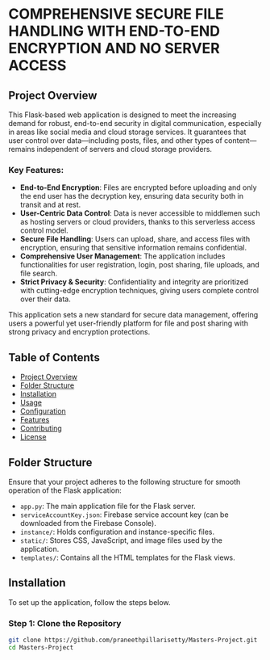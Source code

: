 # COMPREHENSIVE SECURE FILE HANDLING WITH END-TO-END ENCRYPTION AND NO SERVER ACCESS

## Project Overview

This Flask-based web application is designed to meet the increasing demand for robust, end-to-end security in digital communication, especially in areas like social media and cloud storage services. It guarantees that user control over data—including posts, files, and other types of content—remains independent of servers and cloud storage providers.

### Key Features:
- **End-to-End Encryption**: Files are encrypted before uploading and only the end user has the decryption key, ensuring data security both in transit and at rest.
- **User-Centric Data Control**: Data is never accessible to middlemen such as hosting servers or cloud providers, thanks to this serverless access control model.
- **Secure File Handling**: Users can upload, share, and access files with encryption, ensuring that sensitive information remains confidential.
- **Comprehensive User Management**: The application includes functionalities for user registration, login, post sharing, file uploads, and file search.
- **Strict Privacy & Security**: Confidentiality and integrity are prioritized with cutting-edge encryption techniques, giving users complete control over their data.

This application sets a new standard for secure data management, offering users a powerful yet user-friendly platform for file and post sharing with strong privacy and encryption protections.

## Table of Contents
- [Project Overview](#project-overview)
- [Folder Structure](#folder-structure)
- [Installation](#installation)
- [Usage](#usage)
- [Configuration](#configuration)
- [Features](#features)
- [Contributing](#contributing)
- [License](#license)

## Folder Structure

Ensure that your project adheres to the following structure for smooth operation of the Flask application:

- `app.py`: The main application file for the Flask server.
- `serviceAccountKey.json`: Firebase service account key (can be downloaded from the Firebase Console).
- `instance/`: Holds configuration and instance-specific files.
- `static/`: Stores CSS, JavaScript, and image files used by the application.
- `templates/`: Contains all the HTML templates for the Flask views.

## Installation

To set up the application, follow the steps below.

### Step 1: Clone the Repository

```bash
git clone https://github.com/praneethpillarisetty/Masters-Project.git
cd Masters-Project
